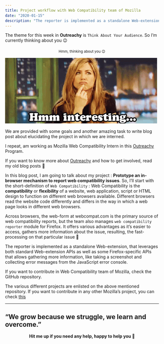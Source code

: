 ```yaml
---
title: Project workflow with Web Compatibility team of Mozilla
date: "2020-01-15"
description: "The reporter is implemented as a standalone Web-extension, that leverages both standard Web-extension APIs as well as some Firefox-specific APIs that allows gathering more information, like taking a screenshot and collecting error messages from the JavaScript error console."
---
```


The theme for this week in **Outreachy** is `Think About Your Audience`. So I’m currently thinking about you 😉

<center><sub>Hmm, thinking about you 😉</sub></center>

![Hmm, thinking about you 😉](./giphy.gif)

We are provided with some goals and another amazing task to write blog post about elucidating the project in which we are interned.

I repeat, am working as Mozilla Web Compatibility Intern in this [Outreachy](https://www.outreachy.org/) Program.

If you want to know more about [Outreachy](https://www.outreachy.org/) and how to get involved, read my old blog posts 🙂

In this blog post, I am going to talk about my project : **Prototype an in-browser mechanism to report web compatibility issues**. So, I’ll start with the short-definition of `Web Compatibility` : Web Compatibility is the **compatibility** or **flexibility** of a website, web application, script or HTML design to function on different web browsers available. Different browsers read the website code differently and differs in the way in which a web page looks in different web browsers.

Across browsers, the web-form at webcompat.com is the primary source of web compatibility reports, but the team also manages `web compatibility reporter` module for Firefox. It offers various advantages as it’s easier to access, gathers more information about the issue, resulting, the fast-processing on that particular issue 🙂

The reporter is implemented as a standalone Web-extension, that leverages both standard Web-extension APIs as well as some Firefox-specific APIs that allows gathering more information, like taking a screenshot and collecting error messages from the JavaScript error console.

If you want to contribute in Web Compatibility team of Mozilla, check the GitHub repository.

The various different projects are enlisted on the above mentioned repository. If you want to contribute in any other Mozilla’s project, you can check [this](codetribute.mozilla.org)

---
“We grow because we struggle, we learn and overcome.”
---

<center><b>Hit me up if you need any help, happy to help you 🙂</b></center>